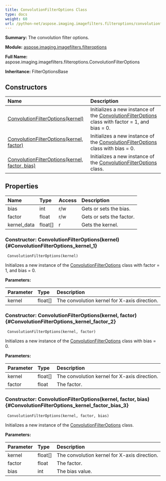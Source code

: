```yaml
---
title: ConvolutionFilterOptions Class
type: docs
weight: 60
url: /python-net/aspose.imaging.imagefilters.filteroptions/convolutionfilteroptions/
---
```


**Summary:** The convolution filter options.

**Module:** [aspose.imaging.imagefilters.filteroptions](/imaging/python-net/aspose.imaging.imagefilters.filteroptions/)

**Full Name:** aspose.imaging.imagefilters.filteroptions.ConvolutionFilterOptions

**Inheritance:** FilterOptionsBase

## **Constructors**
| **Name** | **Description** |
| :- | :- |
| [ConvolutionFilterOptions(kernel)](#ConvolutionFilterOptions_kernel_1) | Initializes a new instance of the [ConvolutionFilterOptions](/imaging/python-net/aspose.imaging.imagefilters.filteroptions/convolutionfilteroptions/) class with factor = 1, and bias = 0. |
| [ConvolutionFilterOptions(kernel, factor)](#ConvolutionFilterOptions_kernel_factor_2) | Initializes a new instance of the [ConvolutionFilterOptions](/imaging/python-net/aspose.imaging.imagefilters.filteroptions/convolutionfilteroptions/) class with bias = 0. |
| [ConvolutionFilterOptions(kernel, factor, bias)](#ConvolutionFilterOptions_kernel_factor_bias_3) | Initializes a new instance of the [ConvolutionFilterOptions](/imaging/python-net/aspose.imaging.imagefilters.filteroptions/convolutionfilteroptions/) class. |
## **Properties**
| **Name** | **Type** | **Access** | **Description** |
| :- | :- | :- | :- |
| bias | int | r/w | Gets or sets the bias. |
| factor | float | r/w | Gets or sets the factor. |
| kernel_data | float[] | r | Gets the kernel. |


### Constructor: ConvolutionFilterOptions(kernel) {#ConvolutionFilterOptions_kernel_1}


```
 ConvolutionFilterOptions(kernel) 
```

Initializes a new instance of the [ConvolutionFilterOptions](/imaging/python-net/aspose.imaging.imagefilters.filteroptions/convolutionfilteroptions/) class with factor = 1, and bias = 0.

**Parameters:**

| Parameter | Type | Description |
| :- | :- | :- |
| kernel | float[] | The convolution kernel for X-axis direction. |

### Constructor: ConvolutionFilterOptions(kernel, factor) {#ConvolutionFilterOptions_kernel_factor_2}


```
 ConvolutionFilterOptions(kernel, factor) 
```

Initializes a new instance of the [ConvolutionFilterOptions](/imaging/python-net/aspose.imaging.imagefilters.filteroptions/convolutionfilteroptions/) class with bias = 0.

**Parameters:**

| Parameter | Type | Description |
| :- | :- | :- |
| kernel | float[] | The convolution kernel for X-axis direction. |
| factor | float | The factor. |

### Constructor: ConvolutionFilterOptions(kernel, factor, bias) {#ConvolutionFilterOptions_kernel_factor_bias_3}


```
 ConvolutionFilterOptions(kernel, factor, bias) 
```

Initializes a new instance of the [ConvolutionFilterOptions](/imaging/python-net/aspose.imaging.imagefilters.filteroptions/convolutionfilteroptions/) class.

**Parameters:**

| Parameter | Type | Description |
| :- | :- | :- |
| kernel | float[] | The convolution kernel for X-axis direction. |
| factor | float | The factor. |
| bias | int | The bias value. |

